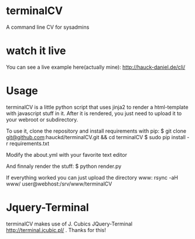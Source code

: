 # terminalCV
A command line CV for sysadmins

# watch it live

You can see a live example here(actually mine): http://hauck-daniel.de/cli/

# Usage
terminalCV is a little python script that uses jinja2 to render a html-template with javascript stuff in it.
After it is rendered, you just need to upload it to your webroot or subdirectory.

To use it, clone the repository and install requirements with pip:
$  git clone git@github.com:hauckd/terminalCV.git && cd terminalCV
$  sudo pip install -r requirements.txt

Modify the about.yml with your favorite text editor

And finnaly render the stuff:
$  python render.py

If everything worked you can just upload the directory www:
  rsync -aH www/ user@webhost:/srv/www/terminalCV
  
# Jquery-Terminal
terminalCV makes use of J. Cubics JQuery-Terminal http://terminal.jcubic.pl/ .
Thanks for this!

